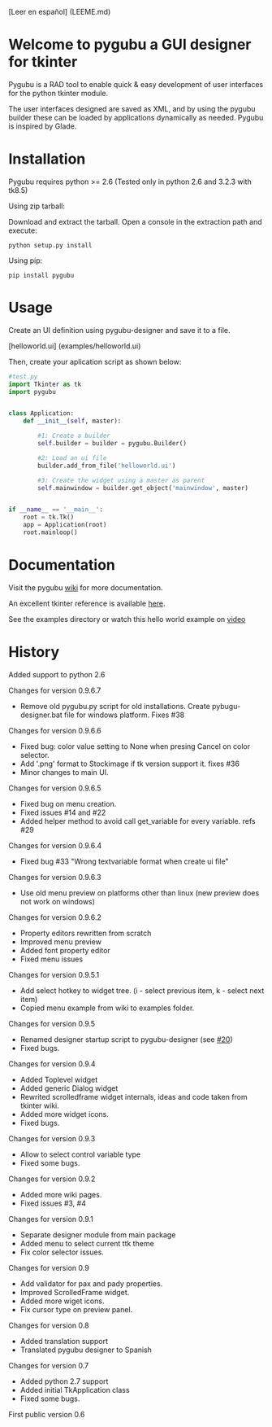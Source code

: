 [Leer en español] (LEEME.md)

Welcome to pygubu a GUI designer for tkinter
============================================

Pygubu is a RAD tool to enable quick & easy development of user interfaces
for the python tkinter module.

The user interfaces designed are saved as XML, and by using the pygubu builder
these can be loaded by applications dynamically as needed.
Pygubu is inspired by Glade.

Installation
============

Pygubu requires python >= 2.6 (Tested only in python 2.6 and 3.2.3 with tk8.5)

Using zip tarball:

Download and extract the tarball. Open a console in the extraction path
 and execute:

```
python setup.py install
```

Using pip:

```
pip install pygubu
```


Usage
=====

Create an UI definition using pygubu-designer and save it to a file.

[helloworld.ui] (examples/helloworld.ui)

Then, create
your aplication script as shown below:

```python
#test.py
import Tkinter as tk
import pygubu


class Application:
    def __init__(self, master):

        #1: Create a builder
        self.builder = builder = pygubu.Builder()

        #2: Load an ui file
        builder.add_from_file('helloworld.ui')

        #3: Create the widget using a master as parent
        self.mainwindow = builder.get_object('mainwindow', master)


if __name__ == '__main__':
    root = tk.Tk()
    app = Application(root)
    root.mainloop()
```

Documentation
=============

Visit the pygubu [wiki](https://github.com/alejandroautalan/pygubu/wiki) for more documentation.

An excellent tkinter reference is available [here](http://www.nmt.edu/tcc/help/pubs/tkinter/web/index.html).

See the examples directory or watch this hello world example on [video](http://youtu.be/wuzV9P8geDg)


History
=======
Added support to python 2.6

Changes for version 0.9.6.7

  * Remove old pygubu.py script for old installations.
    Create pybugu-designer.bat file for windows platform. Fixes #38

Changes for version 0.9.6.6

  * Fixed bug: color value setting to None when presing Cancel on color selector.
  * Add '.png' format to Stockimage if tk version support it. fixes #36
  * Minor changes to main UI.

Changes for version 0.9.6.5

  * Fixed bug on menu creation.
  * Fixed issues #14 and #22
  * Added helper method to avoid call get_variable for every variable. refs #29

Changes for version 0.9.6.4

  * Fixed bug #33 "Wrong textvariable format when create ui file"

Changes for version 0.9.6.3

  * Use old menu preview on platforms other than linux  (new preview does not work on windows)

Changes for version 0.9.6.2

  * Property editors rewritten from scratch
  * Improved menu preview
  * Added font property editor
  * Fixed menu issues

Changes for version 0.9.5.1

  * Add select hotkey to widget tree. (i - select previous item, k - select next item)
  * Copied menu example from wiki to examples folder.

Changes for version 0.9.5

  * Renamed designer startup script to pygubu-designer (see [#20](/../../issues/20))
  * Fixed bugs.

Changes for version 0.9.4

  * Added Toplevel widget
  * Added generic Dialog widget
  * Rewrited scrolledframe widget internals, ideas and code taken from tkinter wiki.
  * Added more widget icons.
  * Fixed bugs.

Changes for version 0.9.3
    
  * Allow to select control variable type
  * Fixed some bugs.

Changes for version 0.9.2

  * Added more wiki pages.
  * Fixed issues #3, #4

Changes for version 0.9.1

  * Separate designer module from main package
  * Added menu to select current ttk theme
  * Fix color selector issues.

Changes for version 0.9

  * Add validator for pax and pady properties.
  * Improved ScrolledFrame widget.
  * Added more wiget icons.
  * Fix cursor type on preview panel.

Changes for version 0.8

  * Added translation support
  * Translated pygubu designer to Spanish

Changes for version 0.7

  * Added python 2.7 support
  * Added initial TkApplication class
  * Fixed some bugs.

First public version 0.6
